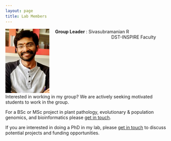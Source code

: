 ```yaml
---
layout: page
title: Lab Members
---
```


<p align="left"> <img src="/img/photo.jpg" align='left'> </p>
&ensp;&ensp; <b> Group Leader </b>:   Sivasubramanian R &ensp;&ensp;&ensp;&ensp;&ensp;&ensp;&ensp;&ensp;&ensp;&ensp;&ensp;&ensp;&ensp;&ensp;&ensp;&ensp;&ensp;&ensp;&ensp;&ensp;&ensp;&ensp;&ensp;&ensp;&ensp;&ensp;&ensp; DST-INSPIRE Faculty

                    
&nbsp;

&nbsp;

&nbsp;

&nbsp;

&nbsp;

Interested in working in my group? We are actively seeking motivated students to work in the group.

For a BSc or MSc project in plant pathology, evolutionary & population genomics, and bioinformatics please [get in touch](contact.md).

If you are interested in doing a PhD in my lab, please [get in touch](contact.md) to discuss potential projects and funding opportunities.

